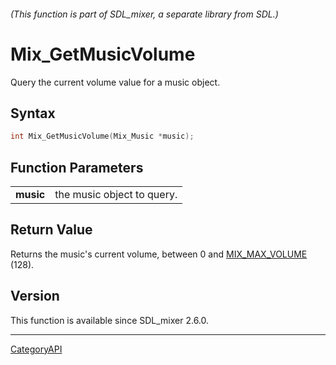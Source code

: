 ###### (This function is part of SDL_mixer, a separate library from SDL.)
# Mix_GetMusicVolume

Query the current volume value for a music object.

## Syntax

```c
int Mix_GetMusicVolume(Mix_Music *music);

```

## Function Parameters

|               |                            |
| ------------- | -------------------------- |
| **music**     | the music object to query. |

## Return Value

Returns the music's current volume, between 0 and
[MIX_MAX_VOLUME](MIX_MAX_VOLUME) (128).

## Version

This function is available since SDL_mixer 2.6.0.

----
[CategoryAPI](CategoryAPI)


